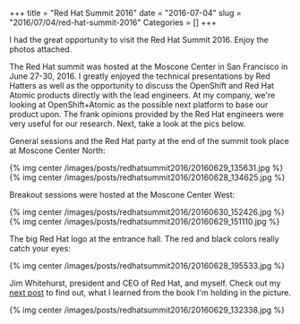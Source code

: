 +++
title = "Red Hat Summit 2016"
date = "2016-07-04"
slug = "2016/07/04/red-hat-summit-2016"
Categories = []
+++

I had the great opportunity to visit the Red Hat Summit 2016. Enjoy the photos attached.

<!--more-->

The Red Hat summit was hosted at the Moscone Center in San Francisco in June 27-30, 2016. I greatly enjoyed the technical presentations by Red Hatters as well as the opportunity to discuss the OpenShift and Red Hat Atomic products directly with the lead engineers. At my company, we're looking at OpenShift+Atomic as the possible next platform to base our product upon. The frank opinions provided by the Red Hat engineers were very useful for our research. Next, take a look at the pics below.

General sessions and the Red Hat party at the end of the summit took place at Moscone Center North:

{% img center /images/posts/redhatsummit2016/20160629_135631.jpg %}
{% img center /images/posts/redhatsummit2016/20160628_134625.jpg %}

Breakout sessions were hosted at the Moscone Center West:

{% img center /images/posts/redhatsummit2016/20160630_152426.jpg %}
{% img center /images/posts/redhatsummit2016/20160629_151110.jpg %}

The big Red Hat logo at the entrance hall. The red and black colors really catch your eyes:

{% img center /images/posts/redhatsummit2016/20160628_195533.jpg %}

Jim Whitehurst, president and CEO of Red Hat, and myself. Check out my [next post](/blog/2016/07/04/what-i-learned-from-the-open-organization) to find out, what I learned from the book I'm holding in the picture.

{% img center /images/posts/redhatsummit2016/20160629_132338.jpg %}
